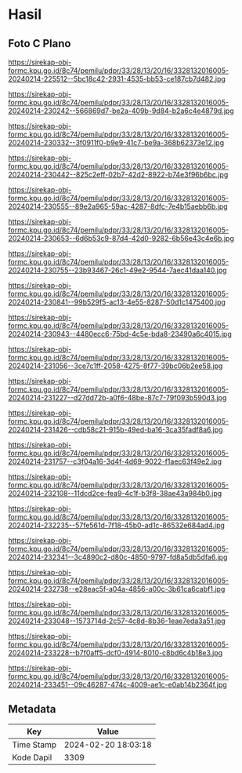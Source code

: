 # Hasil

## Foto C Plano

https://sirekap-obj-formc.kpu.go.id/8c74/pemilu/pdpr/33/28/13/20/16/3328132016005-20240214-225512--5bc18c42-2931-4535-bb53-ce187cb7d482.jpg

https://sirekap-obj-formc.kpu.go.id/8c74/pemilu/pdpr/33/28/13/20/16/3328132016005-20240214-230242--566869d7-be2a-409b-9d84-b2a6c4e4879d.jpg

https://sirekap-obj-formc.kpu.go.id/8c74/pemilu/pdpr/33/28/13/20/16/3328132016005-20240214-230332--3f0911f0-b9e9-41c7-be9a-368b62373e12.jpg

https://sirekap-obj-formc.kpu.go.id/8c74/pemilu/pdpr/33/28/13/20/16/3328132016005-20240214-230442--825c2eff-02b7-42d2-8922-b74e3f96b6bc.jpg

https://sirekap-obj-formc.kpu.go.id/8c74/pemilu/pdpr/33/28/13/20/16/3328132016005-20240214-230555--89e2a965-59ac-4287-8dfc-7e4b15aebb6b.jpg

https://sirekap-obj-formc.kpu.go.id/8c74/pemilu/pdpr/33/28/13/20/16/3328132016005-20240214-230653--6d6b53c9-87d4-42d0-9282-6b56e43c4e6b.jpg

https://sirekap-obj-formc.kpu.go.id/8c74/pemilu/pdpr/33/28/13/20/16/3328132016005-20240214-230755--23b93467-26c1-49e2-9544-7aec41daa140.jpg

https://sirekap-obj-formc.kpu.go.id/8c74/pemilu/pdpr/33/28/13/20/16/3328132016005-20240214-230841--99b529f5-ac13-4e55-8287-50d1c1475400.jpg

https://sirekap-obj-formc.kpu.go.id/8c74/pemilu/pdpr/33/28/13/20/16/3328132016005-20240214-230943--4480ecc6-75bd-4c5e-bda8-23490a6c4015.jpg

https://sirekap-obj-formc.kpu.go.id/8c74/pemilu/pdpr/33/28/13/20/16/3328132016005-20240214-231056--3ce7c1ff-2058-4275-8f77-39bc06b2ee58.jpg

https://sirekap-obj-formc.kpu.go.id/8c74/pemilu/pdpr/33/28/13/20/16/3328132016005-20240214-231227--d27dd72b-a0f6-48be-87c7-79f093b590d3.jpg

https://sirekap-obj-formc.kpu.go.id/8c74/pemilu/pdpr/33/28/13/20/16/3328132016005-20240214-231426--cdb58c21-915b-49ed-ba16-3ca35fadf8a6.jpg

https://sirekap-obj-formc.kpu.go.id/8c74/pemilu/pdpr/33/28/13/20/16/3328132016005-20240214-231757--c3f04a16-3d4f-4d69-9022-f1aec63f49e2.jpg

https://sirekap-obj-formc.kpu.go.id/8c74/pemilu/pdpr/33/28/13/20/16/3328132016005-20240214-232108--11dcd2ce-fea9-4c1f-b3f8-38ae43a984b0.jpg

https://sirekap-obj-formc.kpu.go.id/8c74/pemilu/pdpr/33/28/13/20/16/3328132016005-20240214-232235--57fe561d-7f18-45b0-ad1c-86532e684ad4.jpg

https://sirekap-obj-formc.kpu.go.id/8c74/pemilu/pdpr/33/28/13/20/16/3328132016005-20240214-232341--3c4890c2-d80c-4850-9797-fd8a5db5dfa6.jpg

https://sirekap-obj-formc.kpu.go.id/8c74/pemilu/pdpr/33/28/13/20/16/3328132016005-20240214-232738--e28eac5f-a04a-4856-a00c-3b61ca6cabf1.jpg

https://sirekap-obj-formc.kpu.go.id/8c74/pemilu/pdpr/33/28/13/20/16/3328132016005-20240214-233048--1573714d-2c57-4c8d-8b36-1eae7eda3a51.jpg

https://sirekap-obj-formc.kpu.go.id/8c74/pemilu/pdpr/33/28/13/20/16/3328132016005-20240214-233228--b7f0aff5-dcf0-4914-8010-c8bd6c4b18e3.jpg

https://sirekap-obj-formc.kpu.go.id/8c74/pemilu/pdpr/33/28/13/20/16/3328132016005-20240214-233451--09c46287-474c-4009-ae1c-e0ab14b2364f.jpg


## Metadata

| Key        | Value               |
| ---------- | ------------------- |
| Time Stamp | 2024-02-20 18:03:18 |
| Kode Dapil | 3309                |



